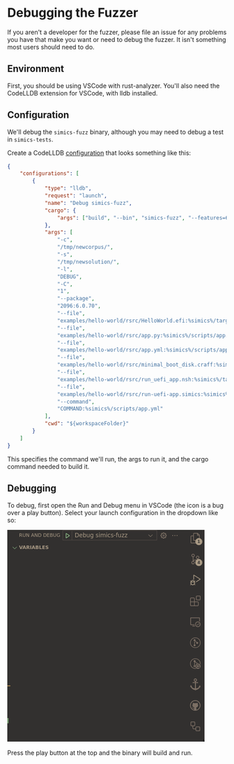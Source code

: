 # Debugging the Fuzzer

If you aren't a developer for the fuzzer, please file an issue for any problems you
have that make you want or need to debug the fuzzer. It isn't something most users
should need to do.

## Environment

First, you should be using VSCode with rust-analyzer. You'll also need the CodeLLDB
extension for VSCode, with lldb installed.

## Configuration

We'll debug the `simics-fuzz` binary, although you may need to debug a test in
`simics-tests`.

Create a CodeLLDB
[configuration](https://github.com/vadimcn/codelldb/blob/master/MANUAL.md#starting-a-new-debug-session)
that looks something like this:


```json
{
    "configurations": [
        {
            "type": "lldb",
            "request": "launch",
            "name": "Debug simics-fuzz",
            "cargo": {
                "args": ["build", "--bin", "simics-fuzz", "--features=6.0.169"]
            },
            "args": [
                "-c",
                "/tmp/newcorpus/",
                "-s",
                "/tmp/newsolution/",
                "-l",
                "DEBUG",
                "-C",
                "1",
                "--package",
                "2096:6.0.70",
                "--file",
                "examples/hello-world/rsrc/HelloWorld.efi:%simics%/targets/hello-world/HelloWorld.efi",
                "--file",
                "examples/hello-world/rsrc/app.py:%simics%/scripts/app.py",
                "--file",
                "examples/hello-world/rsrc/app.yml:%simics%/scripts/app.yml",
                "--file",
                "examples/hello-world/rsrc/minimal_boot_disk.craff:%simics%/targets/hello-world/minimal_boot_disk.craff",
                "--file",
                "examples/hello-world/rsrc/run_uefi_app.nsh:%simics%/targets/hello-world/run_uefi_app.nsh",
                "--file",
                "examples/hello-world/rsrc/run-uefi-app.simics:%simics%/targets/hello-world/run-uefi-app.simics",
                "--command",
                "COMMAND:%simics%/scripts/app.yml"
            ],
            "cwd": "${workspaceFolder}"
        }
    ]
}
```

This specifies the command we'll run, the args to run it, and the cargo command
needed to build it.

## Debugging

To debug, first open the Run and Debug menu in VSCode (the icon is a bug over a play
button). Select your launch configuration in the dropdown like so:

![Launch configuration](./images/DEBUGGING_FUZZER_Run_and_Debug.png)

Press the play button at the top and the binary will build and run.